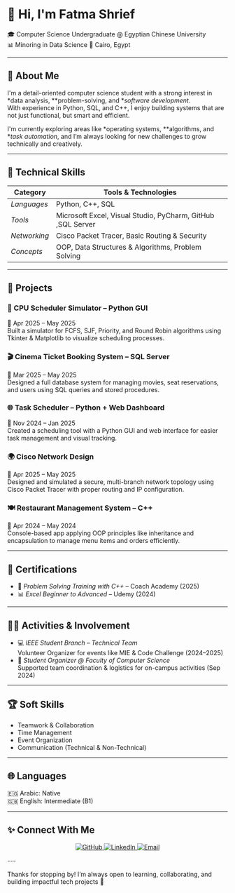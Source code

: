 # 👋 Hi, I'm Fatma Shrief

🎓 Computer Science Undergraduate @ Egyptian Chinese University  
📊 Minoring in Data Science
📍 Cairo, Egypt  

---

## 💼 About Me

I'm a detail-oriented computer science student with a strong interest in *data analysis, **problem-solving, and **software development*.  
With experience in Python, SQL, and C++, I enjoy building systems that are not just functional, but smart and efficient.

I'm currently exploring areas like *operating systems, **algorithms, and **task automation*, and I’m always looking for new challenges to grow technically and creatively.

---

## 🔧 Technical Skills

| Category        | Tools & Technologies                                      |
|-----------------|-----------------------------------------------------------|
| *Languages*   | Python, C++, SQL                                          |
| *Tools*       | Microsoft Excel, Visual Studio, PyCharm, GitHub ,SQL Server   |
| *Networking*  | Cisco Packet Tracer, Basic Routing & Security             |
| *Concepts*    | OOP, Data Structures & Algorithms, Problem Solving        |
---

## 🚀 Projects

### 🧠 CPU Scheduler Simulator – Python GUI  
📅 Apr 2025 – May 2025  
Built a simulator for FCFS, SJF, Priority, and Round Robin algorithms using Tkinter & Matplotlib to visualize scheduling processes.

### 🎬 Cinema Ticket Booking System – SQL Server  
📅 Mar 2025 – May 2025  
Designed a full database system for managing movies, seat reservations, and users using SQL queries and stored procedures.

### 🌐 Task Scheduler – Python + Web Dashboard  
📅 Nov 2024 – Jan 2025  
Created a scheduling tool with a Python GUI and web interface for easier task management and visual tracking.

### 🌍 Cisco Network Design  
📅 Apr 2025 – May 2025  
Designed and simulated a secure, multi-branch network topology using Cisco Packet Tracer with proper routing and IP configuration.

### 🍽 Restaurant Management System – C++  
📅 Apr 2024 – May 2024  
Console-based app applying OOP principles like inheritance and encapsulation to manage menu items and orders efficiently.

---

## 📜 Certifications

- 🧠 *Problem Solving Training with C++* – Coach Academy (2025)  
- 📊 *Excel Beginner to Advanced* – Udemy (2024)

---

## 🧑‍🏫 Activities & Involvement

- 💻 *IEEE Student Branch – Technical Team*  
  Volunteer Organizer for events like MIE & Code Challenge (2024–2025)  
- 🎯 *Student Organizer @ Faculty of Computer Science*  
  Supported team coordination & logistics for on-campus activities (Sep 2024)

---

## 🏆 Soft Skills

- Teamwork & Collaboration  
- Time Management  
- Event Organization  
- Communication (Technical & Non-Technical)

---

## 🌐 Languages

🇪🇬 Arabic: Native  
🇬🇧 English: Intermediate (B1)

---
## ✨ Connect With Me  

<p align="center">
  <!-- GitHub -->
  <a href="[YOUR_GITHUB_LINK_HERE](https://github.com/Fatma-Shrief-219/fatma-shrief-219.github.io)" target="_blank">
    <img src="https://img.icons8.com/fluent/48/000000/github.png" alt="GitHub" title="GitHub"/>
  </a>
  
  <!-- LinkedIn -->
  <a href="https://www.linkedin.com/in/fatma-shrife-63b646294?utm_source=share&utm_campaign=share_via&utm_content=profile&utm_medium=android_app" target="_blank">
    <img src="https://img.icons8.com/color/48/000000/linkedin.png" alt="LinkedIn" title="LinkedIn"/>
  </a>
  
  <!-- Email -->
  <a href="mailto:fatmashrife602@gmail.com" target="_blank">
    <img src="https://img.icons8.com/color/48/000000/gmail-new.png" alt="Email" title="Email"/>
  </a>
</p> 
---

Thanks for stopping by! I’m always open to learning, collaborating, and building impactful tech projects 🚀
